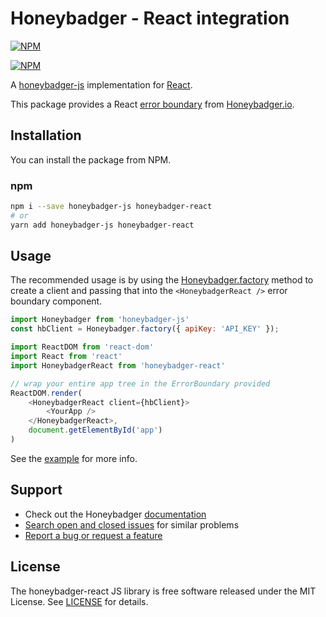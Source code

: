 # Honeybadger - React integration

[![NPM](https://img.shields.io/npm/v/honeybadger-react.svg)](https://npmjs.org/package/honeybadger-react)

[![NPM](https://nodei.co/npm/honeybadger-react.png?compact=true)](https://npmjs.org/package/honeybadger-react)

A [honeybadger-js](https://github.com/honeybadger-io/honeybadger-js/) implementation for [React](https://reactjs.org/).

This package provides a React [error boundary](https://reactjs.org/blog/2017/07/26/error-handling-in-react-16.html) from [Honeybadger.io](https://honeybadger.io). 

## Installation

You can install the package from NPM.

### npm

```sh
npm i --save honeybadger-js honeybadger-react
# or
yarn add honeybadger-js honeybadger-react
```

## Usage

The recommended usage is by using the [Honeybadger.factory](https://docs.honeybadger.io/lib/javascript/guides/working-with-multiple-clients.html) method to create a client and passing that into the `<HoneybadgerReact />` error boundary component.


```js
import Honeybadger from 'honeybadger-js'
const hbClient = Honeybadger.factory({ apiKey: 'API_KEY' });

import ReactDOM from 'react-dom'
import React from 'react'
import HoneybadgerReact from 'honeybadger-react'

// wrap your entire app tree in the ErrorBoundary provided
ReactDOM.render(
    <HoneybadgerReact client={hbClient}>
        <YourApp />
    </HoneybadgerReact>,
    document.getElementById('app')
)
```

See the [example](example) for more info.

## Support

* Check out the Honeybadger [documentation](https://docs.honeybadger.io/lib/javascript/index.html)
* [Search open and closed issues](https://github.com/lessonly/honeybadger-react/issues?q=is%3Aissue) for similar problems
* [Report a bug or request a feature](https://github.com/lessonly/honeybadger-react/issues/new)

## License

The honeybadger-react JS library is free software released under the MIT License. See [LICENSE](LICENSE) for details.
